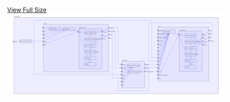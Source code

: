 [View Full Size](https://raw.githubusercontent.com/mingfang/terraform-k8s-modules/master/examples/mysql/diagram.svg?sanitize=true)<img src="diagram.svg"/>
